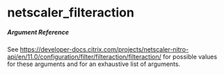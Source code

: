 # netscaler_filteraction

##### Argument Reference

See https://developer-docs.citrix.com/projects/netscaler-nitro-api/en/11.0/configuration/filter/filteraction/filteraction/ for possible values for these arguments and for an exhaustive list of arguments.


